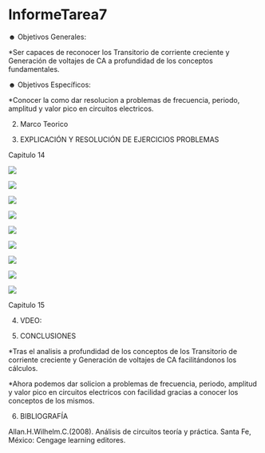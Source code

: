 # InformeTarea7

☻ Objetivos Generales:

*Ser capaces de reconocer los Transitorio de corriente creciente y Generación de voltajes de CA a profundidad de los conceptos fundamentales.



☻ Objetivos Específicos:

*Conocer la como dar resolucion a problemas de frecuencia, periodo, amplitud y valor pico en circuitos electricos. 

2. Marco Teorico 



3. EXPLICACIÓN Y RESOLUCIÓN DE EJERCICIOS PROBLEMAS

Capitulo 14

![](Img/1,3,5,7.PNG)


![](Img/9,11.PNG)

![](Img/13,15.PNG)

![](Img/17.PNG)

![](Img/1.1.png)

![](Img/1.2.png)

![](Img/1.3.png)

![](Img/1.4.png)

![](Img/1.5.png)

Capitulo 15



4. VDEO:



5. CONCLUSIONES

*Tras el analisis a profundidad de los conceptos de los Transitorio de corriente creciente y Generación de voltajes de CA facilitándonos los cálculos. 

*Ahora podemos dar solicion a problemas de frecuencia, periodo, amplitud y valor pico en circuitos electricos con facilidad gracias a conocer los conceptos de los mismos.

6. BIBLIOGRAFÍA

Allan.H.Wilhelm.C.(2008). Análisis de circuitos teoría y práctica. Santa Fe, México: Cengage learning editores.
